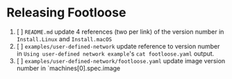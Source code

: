 # Releasing Footloose
1. [ ] `README.md` update 4 references (two per link) of the version number in `Install.Linux` and `Install.macOS`
1. [ ] `examples/user-defined-network` update reference to version number in `Using user-defined network example`'s `cat footloose.yaml` output.
1. [ ] `examples/user-defined-network/footloose.yaml` update image version number in `machines[0].spec.image
